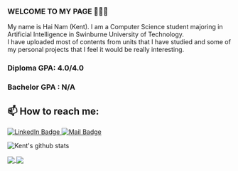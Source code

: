 ### WELCOME TO MY PAGE 👋👋👋
My name is Hai Nam (Kent). I am a Computer Science student majoring in Artificial Intelligence in Swinburne University of Technology.
<br>
I have uploaded most of contents from units that I have studied and some of my personal projects that I feel it would be really interesting.
<br>
### Diploma GPA: 4.0/4.0
### Bachelor GPA : N/A
## 📫 How to reach me:

<div id="badges">
  <a href="https://www.linkedin.com/in/hai-nam-ngo-b71978231/">
    <img src="https://img.shields.io/badge/LinkedIn-blue?style=for-the-badge&logo=linkedin&logoColor=white" alt="LinkedIn Badge"/>
  </a>
  <a href="mailto:ngohainnam@gmail.com">
    <img src="https://img.shields.io/badge/Mail-red?style=for-the-badge&logo=gmail&logoColor=white" alt="Mail Badge"/>
  </a>
</div>

![Kent's github stats](https://github-readme-stats-git-masterrstaa-rickstaa.vercel.app/api?username=ngohainnam&show_icons=true&theme=tokyonight&hide=contribs,prs,issues)

<a href="https://github.com/ngohainnam/Diploma-of-IT">
  <img align="center" src="https://github-readme-stats.vercel.app/api/pin/?username=ngohainnam&repo=Diploma-of-IT&theme=radical" />
</a>    

<a href="https://github.com/ngohainnam/Bachelor-of-Computer-Science">
  <img align="center" src="https://github-readme-stats.vercel.app/api/pin/?username=ngohainnam&repo=Bachelor-of-Computer-Science&theme=merko" />
</a>

